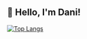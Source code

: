 
## 🚀 Hello, I'm Dani!



[![Top Langs](https://github-readme-stats.vercel.app/api/top-langs/?username=Dbp2401&layout=donut-vertical)](https://github.com/Dbp2401/github-readme-stats)

